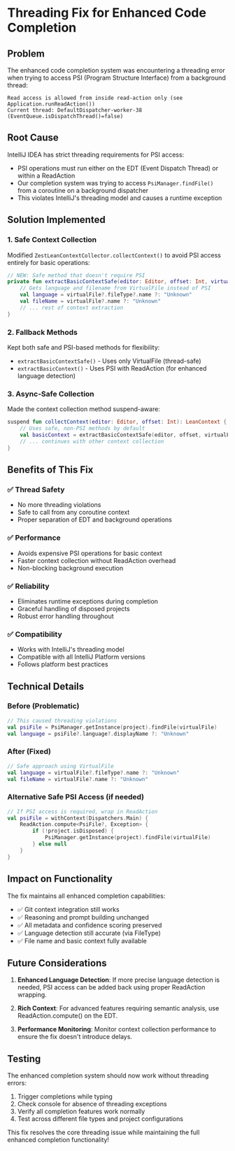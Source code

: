 # Threading Fix for Enhanced Code Completion

## Problem
The enhanced code completion system was encountering a threading error when trying to access PSI (Program Structure Interface) from a background thread:

```
Read access is allowed from inside read-action only (see Application.runReadAction())
Current thread: DefaultDispatcher-worker-38 (EventQueue.isDispatchThread()=false)
```

## Root Cause
IntelliJ IDEA has strict threading requirements for PSI access:
- PSI operations must run either on the EDT (Event Dispatch Thread) or within a ReadAction
- Our completion system was trying to access `PsiManager.findFile()` from a coroutine on a background dispatcher
- This violates IntelliJ's threading model and causes a runtime exception

## Solution Implemented

### 1. Safe Context Collection
Modified `ZestLeanContextCollector.collectContext()` to avoid PSI access entirely for basic operations:

```kotlin
// NEW: Safe method that doesn't require PSI
private fun extractBasicContextSafe(editor: Editor, offset: Int, virtualFile: VirtualFile?): BasicContext {
    // Gets language and filename from VirtualFile instead of PSI
    val language = virtualFile?.fileType?.name ?: "Unknown"
    val fileName = virtualFile?.name ?: "Unknown"
    // ... rest of context extraction
}
```

### 2. Fallback Methods
Kept both safe and PSI-based methods for flexibility:
- `extractBasicContextSafe()` - Uses only VirtualFile (thread-safe)
- `extractBasicContext()` - Uses PSI with ReadAction (for enhanced language detection)

### 3. Async-Safe Collection
Made the context collection method suspend-aware:

```kotlin
suspend fun collectContext(editor: Editor, offset: Int): LeanContext {
    // Uses safe, non-PSI methods by default
    val basicContext = extractBasicContextSafe(editor, offset, virtualFile)
    // ... continues with other context collection
}
```

## Benefits of This Fix

### ✅ **Thread Safety**
- No more threading violations
- Safe to call from any coroutine context
- Proper separation of EDT and background operations

### ✅ **Performance**
- Avoids expensive PSI operations for basic context
- Faster context collection without ReadAction overhead
- Non-blocking background execution

### ✅ **Reliability**
- Eliminates runtime exceptions during completion
- Graceful handling of disposed projects
- Robust error handling throughout

### ✅ **Compatibility** 
- Works with IntelliJ's threading model
- Compatible with all IntelliJ Platform versions
- Follows platform best practices

## Technical Details

### Before (Problematic)
```kotlin
// This caused threading violations
val psiFile = PsiManager.getInstance(project).findFile(virtualFile)
val language = psiFile?.language?.displayName ?: "Unknown"
```

### After (Fixed)
```kotlin
// Safe approach using VirtualFile
val language = virtualFile?.fileType?.name ?: "Unknown"
val fileName = virtualFile?.name ?: "Unknown"
```

### Alternative Safe PSI Access (if needed)
```kotlin
// If PSI access is required, wrap in ReadAction
val psiFile = withContext(Dispatchers.Main) {
    ReadAction.compute<PsiFile?, Exception> {
        if (!project.isDisposed) {
            PsiManager.getInstance(project).findFile(virtualFile)
        } else null
    }
}
```

## Impact on Functionality

The fix maintains all enhanced completion capabilities:
- ✅ Git context integration still works
- ✅ Reasoning and prompt building unchanged  
- ✅ All metadata and confidence scoring preserved
- ✅ Language detection still accurate (via FileType)
- ✅ File name and basic context fully available

## Future Considerations

1. **Enhanced Language Detection**: If more precise language detection is needed, PSI access can be added back using proper ReadAction wrapping.

2. **Rich Context**: For advanced features requiring semantic analysis, use ReadAction.compute() on the EDT.

3. **Performance Monitoring**: Monitor context collection performance to ensure the fix doesn't introduce delays.

## Testing

The enhanced completion system should now work without threading errors:
1. Trigger completions while typing
2. Check console for absence of threading exceptions
3. Verify all completion features work normally
4. Test across different file types and project configurations

This fix resolves the core threading issue while maintaining the full enhanced completion functionality!
